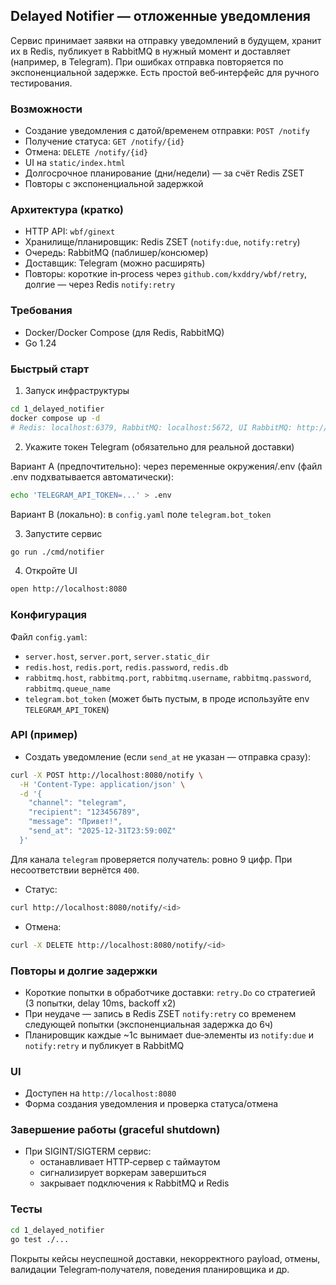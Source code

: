 ## Delayed Notifier — отложенные уведомления

Сервис принимает заявки на отправку уведомлений в будущем, хранит их в Redis, публикует в RabbitMQ в нужный момент и доставляет (например, в Telegram). При ошибках отправка повторяется по экспоненциальной задержке. Есть простой веб‑интерфейс для ручного тестирования.

### Возможности

- Создание уведомления с датой/временем отправки: `POST /notify`
- Получение статуса: `GET /notify/{id}`
- Отмена: `DELETE /notify/{id}`
- UI на `static/index.html`
- Долгосрочное планирование (дни/недели) — за счёт Redis ZSET
- Повторы с экспоненциальной задержкой

### Архитектура (кратко)

- HTTP API: `wbf/ginext`
- Хранилище/планировщик: Redis ZSET (`notify:due`, `notify:retry`)
- Очередь: RabbitMQ (паблишер/консюмер)
- Доставщик: Telegram (можно расширять)
- Повторы: короткие in‑process через `github.com/kxddry/wbf/retry`, долгие — через Redis `notify:retry`

### Требования

- Docker/Docker Compose (для Redis, RabbitMQ)
- Go 1.24

### Быстрый старт

1) Запуск инфраструктуры

```bash
cd 1_delayed_notifier
docker compose up -d
# Redis: localhost:6379, RabbitMQ: localhost:5672, UI RabbitMQ: http://localhost:15672 (guest/guest)
```

2) Укажите токен Telegram (обязательно для реальной доставки)

Вариант A (предпочтительно): через переменные окружения/.env (файл .env подхватывается автоматически):

```bash
echo 'TELEGRAM_API_TOKEN=...' > .env
```

Вариант B (локально): в `config.yaml` поле `telegram.bot_token`

3) Запустите сервис

```bash
go run ./cmd/notifier
```

4) Откройте UI

```bash
open http://localhost:8080
```

### Конфигурация

Файл `config.yaml`:

- `server.host`, `server.port`, `server.static_dir`
- `redis.host`, `redis.port`, `redis.password`, `redis.db`
- `rabbitmq.host`, `rabbitmq.port`, `rabbitmq.username`, `rabbitmq.password`, `rabbitmq.queue_name`
- `telegram.bot_token` (может быть пустым, в проде используйте env `TELEGRAM_API_TOKEN`)

### API (пример)

- Создать уведомление (если `send_at` не указан — отправка сразу):

```bash
curl -X POST http://localhost:8080/notify \
  -H 'Content-Type: application/json' \
  -d '{
    "channel": "telegram",
    "recipient": "123456789",
    "message": "Привет!",
    "send_at": "2025-12-31T23:59:00Z"
  }'
```

Для канала `telegram` проверяется получатель: ровно 9 цифр. При несоответствии вернётся `400`.

- Статус:

```bash
curl http://localhost:8080/notify/<id>
```

- Отмена:

```bash
curl -X DELETE http://localhost:8080/notify/<id>
```

### Повторы и долгие задержки

- Короткие попытки в обработчике доставки: `retry.Do` со стратегией (3 попытки, delay 10ms, backoff x2)
- При неудаче — запись в Redis ZSET `notify:retry` со временем следующей попытки (экспоненциальная задержка до 6ч)
- Планировщик каждые ~1с вынимает due‑элементы из `notify:due` и `notify:retry` и публикует в RabbitMQ

### UI

- Доступен на `http://localhost:8080`
- Форма создания уведомления и проверка статуса/отмена

### Завершение работы (graceful shutdown)

- При SIGINT/SIGTERM сервис:
  - останавливает HTTP‑сервер c таймаутом
  - сигнализирует воркерам завершиться
  - закрывает подключения к RabbitMQ и Redis

### Тесты

```bash
cd 1_delayed_notifier
go test ./...
```

Покрыты кейсы неуспешной доставки, некорректного payload, отмены, валидации Telegram‑получателя, поведения планировщика и др.
